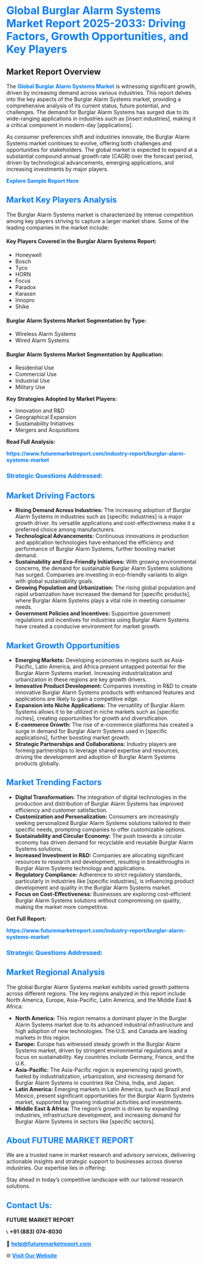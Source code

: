 <h1 style="color: #007BFF;">Global Burglar Alarm Systems Market Report 2025-2033: Driving Factors, Growth Opportunities, and Key Players</h1>

<section id="overview">
<h2>Market Report Overview</h2>
<p>The <a href="https://www.futuremarketreport.com/industry-report/burglar-alarm-systems-market" style="color: #007BFF; text-decoration: none;"><strong>Global Burglar Alarm Systems Market</strong></a> is witnessing significant growth, driven by increasing demand across various industries. This report delves into the key aspects of the Burglar Alarm Systems market, providing a comprehensive analysis of its current status, future potential, and challenges. The demand for Burglar Alarm Systems has surged due to its wide-ranging applications in industries such as [insert industries], making it a critical component in modern-day [applications].</p>
<p>As consumer preferences shift and industries innovate, the Burglar Alarm Systems market continues to evolve, offering both challenges and opportunities for stakeholders. The global market is expected to expand at a substantial compound annual growth rate (CAGR) over the forecast period, driven by technological advancements, emerging applications, and increasing investments by major players.</p>
</section>

<section id="overview">
<p><a href="https://www.futuremarketreport.com/request-sample/reportId=89621" style="color: #007BFF; text-decoration: none;"><strong>Explore Sample Report Here</strong></a></p>
</section>

<section id="key-players">
<h2 style="color: #007BFF;">Market Key Players Analysis</h2>
<p>The Burglar Alarm Systems market is characterized by intense competition among key players striving to capture a larger market share. Some of the leading companies in the market include:</p>
<h4>Key Players Covered in the Burglar Alarm Systems Report:</h4>
<ul><li>Honeywell</li><li>Bosch</li><li>Tyco</li><li>HORN</li><li>Focus</li><li>Paradox</li><li>Karassn</li><li>Innopro</li><li>Shike</li></ul>
<h4>Burglar Alarm Systems Market Segmentation by Type:</h4>
<ul><li>Wireless Alarm Systems</li><li>Wired Alarm Systems</li></ul>

<h4>Burglar Alarm Systems Market Segmentation by Application:</h4>
<ul><li>Residential Use</li><li>Commercial Use</li><li>Industrial Use</li><li>Military Use</li></ul>
<p><strong>Key Strategies Adopted by Market Players:</strong></p>
<ul>
<li>Innovation and R&D</li>
<li>Geographical Expansion</li>
<li>Sustainability Initiatives</li>
<li>Mergers and Acquisitions</li>
</ul>
</section>

<section>
<p><strong>Read Full Analysis: </strong></p><a href="https://www.futuremarketreport.com/industry-report/burglar-alarm-systems-market" style="color: #007BFF; text-decoration: none;"><strong>https://www.futuremarketreport.com/industry-report/burglar-alarm-systems-market</strong></a>
<h3 style="color: #007BFF;">Strategic Questions Addressed:</h3>
</section>

<section id="driving-factors">
<h2 style="color: #007BFF;">Market Driving Factors</h2>
<ul>
<li><strong>Rising Demand Across Industries:</strong> The increasing adoption of Burglar Alarm Systems in industries such as [specific industries] is a major growth driver. Its versatile applications and cost-effectiveness make it a preferred choice among manufacturers.</li>
<li><strong>Technological Advancements:</strong> Continuous innovations in production and application technologies have enhanced the efficiency and performance of Burglar Alarm Systems, further boosting market demand.</li>
<li><strong>Sustainability and Eco-Friendly Initiatives:</strong> With growing environmental concerns, the demand for sustainable Burglar Alarm Systems solutions has surged. Companies are investing in eco-friendly variants to align with global sustainability goals.</li>
<li><strong>Growing Population and Urbanization:</strong> The rising global population and rapid urbanization have increased the demand for [specific products], where Burglar Alarm Systems plays a vital role in meeting consumer needs.</li>
<li><strong>Government Policies and Incentives:</strong> Supportive government regulations and incentives for industries using Burglar Alarm Systems have created a conducive environment for market growth.</li>
</ul>
</section>

<section id="growth-opportunities">
<h2 style="color: #007BFF;">Market Growth Opportunities</h2>
<ul>
<li><strong>Emerging Markets:</strong> Developing economies in regions such as Asia-Pacific, Latin America, and Africa present untapped potential for the Burglar Alarm Systems market. Increasing industrialization and urbanization in these regions are key growth drivers.</li>
<li><strong>Innovative Product Development:</strong> Companies investing in R&D to create innovative Burglar Alarm Systems products with enhanced features and applications are likely to gain a competitive edge.</li>
<li><strong>Expansion into Niche Applications:</strong> The versatility of Burglar Alarm Systems allows it to be utilized in niche markets such as [specific niches], creating opportunities for growth and diversification.</li>
<li><strong>E-commerce Growth:</strong> The rise of e-commerce platforms has created a surge in demand for Burglar Alarm Systems used in [specific applications], further boosting market growth.</li>
<li><strong>Strategic Partnerships and Collaborations:</strong> Industry players are forming partnerships to leverage shared expertise and resources, driving the development and adoption of Burglar Alarm Systems products globally.</li>
</ul>
</section>

<section id="trending-factors">
<h2 style="color: #007BFF;">Market Trending Factors</h2>
<ul>
<li><strong>Digital Transformation:</strong> The integration of digital technologies in the production and distribution of Burglar Alarm Systems has improved efficiency and customer satisfaction.</li>
<li><strong>Customization and Personalization:</strong> Consumers are increasingly seeking personalized Burglar Alarm Systems solutions tailored to their specific needs, prompting companies to offer customizable options.</li>
<li><strong>Sustainability and Circular Economy:</strong> The push towards a circular economy has driven demand for recyclable and reusable Burglar Alarm Systems solutions.</li>
<li><strong>Increased Investment in R&D:</strong> Companies are allocating significant resources to research and development, resulting in breakthroughs in Burglar Alarm Systems technology and applications.</li>
<li><strong>Regulatory Compliance:</strong> Adherence to strict regulatory standards, particularly in industries like [specific industries], is influencing product development and quality in the Burglar Alarm Systems market.</li>
<li><strong>Focus on Cost-Effectiveness:</strong> Businesses are exploring cost-efficient Burglar Alarm Systems solutions without compromising on quality, making the market more competitive.</li>
</ul>
</section>

<section>
<p><strong>Get Full Report: </strong></p><a href="https://www.futuremarketreport.com/industry-report/burglar-alarm-systems-market" style="color: #007BFF; text-decoration: none;"><strong>https://www.futuremarketreport.com/industry-report/burglar-alarm-systems-market</strong></a>
<h3 style="color: #007BFF;">Strategic Questions Addressed:</h3>
</section>


<section id="regional-analysis">
<h2 style="color: #007BFF;">Market Regional Analysis</h2>
<p>The global Burglar Alarm Systems market exhibits varied growth patterns across different regions. The key regions analyzed in this report include North America, Europe, Asia-Pacific, Latin America, and the Middle East & Africa:</p>
<ul>
<li><strong>North America:</strong> This region remains a dominant player in the Burglar Alarm Systems market due to its advanced industrial infrastructure and high adoption of new technologies. The U.S. and Canada are leading markets in this region.</li>
<li><strong>Europe:</strong> Europe has witnessed steady growth in the Burglar Alarm Systems market, driven by stringent environmental regulations and a focus on sustainability. Key countries include Germany, France, and the U.K.</li>
<li><strong>Asia-Pacific:</strong> The Asia-Pacific region is experiencing rapid growth, fueled by industrialization, urbanization, and increasing demand for Burglar Alarm Systems in countries like China, India, and Japan.</li>
<li><strong>Latin America:</strong> Emerging markets in Latin America, such as Brazil and Mexico, present significant opportunities for the Burglar Alarm Systems market, supported by growing industrial activities and investments.</li>
<li><strong>Middle East & Africa:</strong> The region’s growth is driven by expanding industries, infrastructure development, and increasing demand for Burglar Alarm Systems in sectors like [specific sectors].</li>
</ul>
</section>

<footer>
<h2 style="color: #007BFF;">About FUTURE MARKET REPORT</h2>
<p>We are a trusted name in market research and advisory services, delivering actionable insights and strategic support to businesses across diverse industries. Our expertise lies in offering:</p>

<p>Stay ahead in today’s competitive landscape with our tailored research solutions.</p>

<h2 style="color: #007BFF;">Contact Us:</h2>
<p><strong>FUTURE MARKET REPORT</strong></p>
<p>📞 <strong>+91 (883) 074-8030</strong></p>
<p>📧 <strong><a href="mailto:help@futuremarketreport.com" style="color: #007BFF;">help@futuremarketreport.com</a></strong></p>
<p>🌐 <strong><a href="https://www.futuremarketreport.com/" style="color: #007BFF;">Visit Our Website</a></strong></p>
</footer>